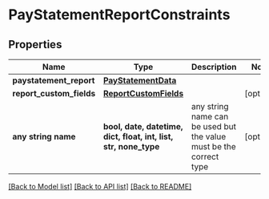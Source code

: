 # PayStatementReportConstraints


## Properties
Name | Type | Description | Notes
------------ | ------------- | ------------- | -------------
**paystatement_report** | [**PayStatementData**](PayStatementData.md) |  | 
**report_custom_fields** | [**ReportCustomFields**](ReportCustomFields.md) |  | [optional] 
**any string name** | **bool, date, datetime, dict, float, int, list, str, none_type** | any string name can be used but the value must be the correct type | [optional]

[[Back to Model list]](../README.md#documentation-for-models) [[Back to API list]](../README.md#documentation-for-api-endpoints) [[Back to README]](../README.md)


